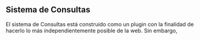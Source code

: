 ## Sistema de Consultas

El sistema de Consultas está construido como un plugin con la finalidad de hacerlo lo más independientemente posible de la web. Sin embargo, 



